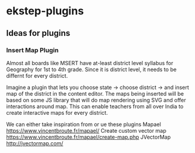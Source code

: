 # ekstep-plugins

## Ideas for plugins

### Insert Map Plugin
Almost all boards like MSERT have at-least district level syllabus for Geography for 1st to 4th grade. Since it is district level, it needs to be differnt for every district.

Imagine a plugin that lets you choose state -> choose district -> and insert map of the district in the content editor.
The maps being inserted will be based on some JS library that will do map rendering using SVG and offer interactions around map.
This can enable teachers from all over India to create interactive maps for every district. 

We can either take inspiration from or ue these plugins 
Mapael https://www.vincentbroute.fr/mapael/
Create custom vector map https://www.vincentbroute.fr/mapael/create-map.php
JVectorMap http://jvectormap.com/
